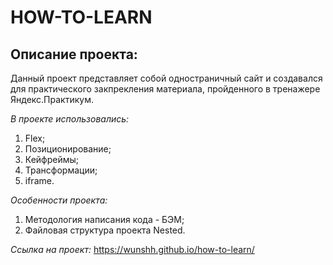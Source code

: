 # **HOW-TO-LEARN**
## **Описание проекта:**
Данный проект представляет собой одностраничный сайт и создавался для практического закпрекления материала, пройденного в тренажере Яндекс.Практикум.

*В проекте использовались:*
1. Flex;
2. Позиционирование;
3. Кейфреймы;
4. Трансформации;
5. iframe.

*Особенности проекта:*
1. Методология написания кода - БЭМ;
2. Файловая структура проекта Nested.

*Сcылка на проект:*  https://wunshh.github.io/how-to-learn/
